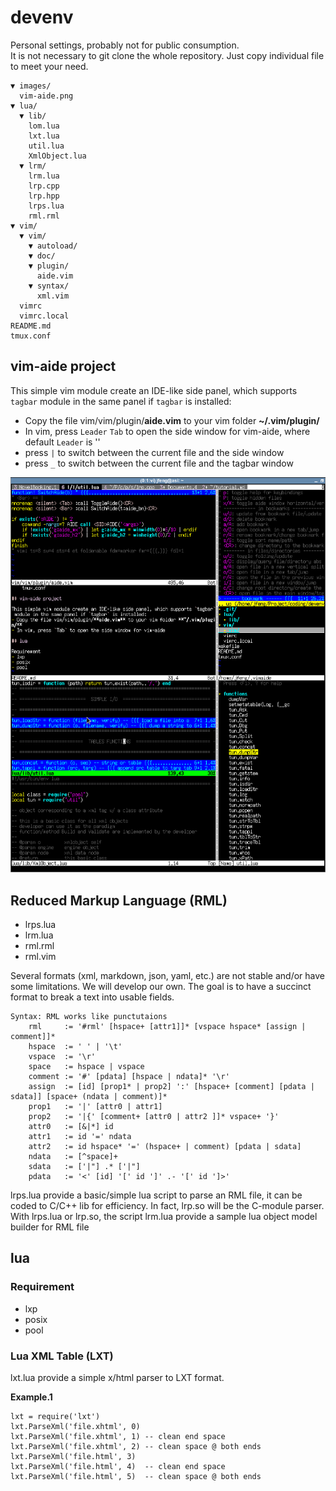 # devenv

Personal settings, probably not for public consumption.\
It is not necessary to git clone the whole repository.
Just copy individual file to meet your need.

    ▼ images/
      vim-aide.png
    ▼ lua/
      ▼ lib/
        lom.lua
        lxt.lua
        util.lua
        XmlObject.lua
      ▼ lrm/
        lrm.lua
        lrp.cpp
        lrp.hpp
        lrps.lua
        rml.rml
    ▼ vim/
      ▼ vim/
        ▼ autoload/
        ▼ doc/
        ▼ plugin/
          aide.vim
        ▼ syntax/
          xml.vim
      vimrc
      vimrc.local
    README.md
    tmux.conf

## vim-aide project

This simple vim module create an IDE-like side panel, which supports `tagbar` module in the same panel if `tagbar` is installed:
- Copy the file vim/vim/plugin/**aide.vim** to your vim folder **~/.vim/plugin/**
- In vim, press `Leader` `Tab` to open the side window for vim-aide,
    where default `Leader` is '\' 
- press `|` to switch between the current file and the side window
- press `_` to switch between the current file and the tagbar window

![vim-aide](images/vim-aide.png)

## Reduced Markup Language (RML)

- lrps.lua
- lrm.lua
- rml.rml
- rml.vim

Several formats (xml, markdown, json, yaml, etc.) are not stable and/or have some limitations.
We will develop our own. The goal is to have a succinct format to break a text into usable fields.

    Syntax: RML works like punctutaions
        rml     := '#rml' [hspace+ [attr1]]* [vspace hspace* [assign | comment]]*
        hspace  := ' ' | '\t'
        vspace  := '\r'
        space   := hspace | vspace
        comment := '#' [pdata] [hspace | ndata]* '\r'
        assign  := [id] [prop1* | prop2] ':' [hspace+ [comment] [pdata | sdata]] [space+ (ndata | comment)]*
        prop1   := '|' [attr0 | attr1]
        prop2   := '|{' [comment+ [attr0 | attr2 ]]* vspace+ '}'
        attr0   := [&|*] id
        attr1   := id '=' ndata
        attr2   := id hspace* '=' (hspace+ | comment) [pdata | sdata]
        ndata   := [^space]+
        sdata   := ['|"] .* ['|"]
        pdata   := '<' [id] '[' id ']' .- '[' id ']>'

lrps.lua provide a basic/simple lua script to parse an RML file,
it can be coded to C/C++ lib for efficiency. In fact, lrp.so will be the C-module parser.
With lrps.lua or lrp.so, the script lrm.lua provide a sample lua object model builder for RML file

## lua

### Requirement

- lxp
- posix
- pool

### Lua XML Table (LXT)

lxt.lua provide a simple x/html parser to LXT format.

**Example.1**

    lxt = require('lxt')
    lxt.ParseXml('file.xhtml', 0)
    lxt.ParseXml('file.xhtml', 1) -- clean end space
    lxt.ParseXml('file.xhtml', 2) -- clean space @ both ends
    lxt.ParseXml('file.html', 3)
    lxt.ParseXml('file.html', 4)  -- clean end space
    lxt.ParseXml('file.html', 5)  -- clean space @ both ends
